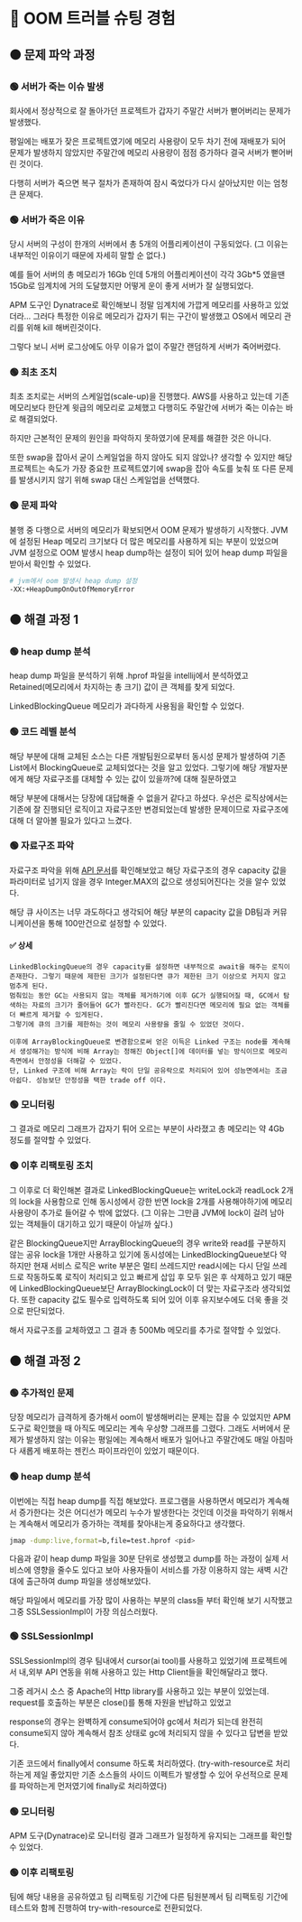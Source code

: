 # 🔴 OOM 트러블 슈팅 경험

## 🟠 문제 파악 과정

### 🟢 서버가 죽는 이슈 발생

회사에서 정상적으로 잘 돌아가던 프로젝트가 갑자기 주말간 서버가 뻗어버리는 문제가 발생했다.

평일에는 배포가 잦은 프로젝트였기에 메모리 사용량이 모두 차기 전에 재배포가 되어 문제가 발생하지 않았지만 주말간에 메모리 사용량이 점점 증가하다 결국 서버가 뻗어버린 것이다.

다행히 서버가 죽으면 복구 절차가 존재하여 잠시 죽었다가 다시 살아났지만 이는 엄청 큰 문제다.

### 🟢 서버가 죽은 이유

당시 서버의 구성이 한개의 서버에서 총 5개의 어플리케이션이 구동되었다. (그 이유는 내부적인 이유이기 때문에 자세히 말할 순 없다.)

예를 들어 서버의 총 메모리가 16Gb 인데 5개의 어플리케이션이 각각 3Gb*5 였을땐 15Gb로 임계치에 거의 도달했지만 어떻게 운이 좋게 서버가 잘 실행되었다.

APM 도구인 Dynatrace로 확인해보니 정말 임계치에 가깝게 메모리를 사용하고 있었더라... 그러다 특정한 이유로 메모리가 갑자기 튀는 구간이 발생했고 OS에서 메모리 관리를 위해 kill 해버린것이다.

그렇다 보니 서버 로그상에도 아무 이유가 없이 주말간 랜덤하게 서버가 죽어버렸다.

### 🟢 최초 조치

최초 조치로는 서버의 스케일업(scale-up)을 진행했다. AWS를 사용하고 있는데 기존 메모리보다 한단계 윗급의 메모리로 교체했고 다행히도 주말간에 서버가 죽는 이슈는 바로 해결되었다.

하지만 근본적인 문제의 원인을 파악하지 못하였기에 문제를 해결한 것은 아니다. 

또한 swap을 잡아서 굳이 스케일업을 하지 않아도 되지 않았나? 생각할 수 있지만 해당 프로젝트는 속도가 가장 중요한 프로젝트였기에 swap을 잡아 속도를 늦춰 또 다른 문제를 발생시키지 않기 위해 swap 대신 스케일업을 선택했다.

### 🟢 문제 파악

불행 중 다행으로 서버의 메모리가 확보되면서 OOM 문제가 발생하기 시작했다. JVM에 설정된 Heap 메모리 크기보다 더 많은 메모리를 사용하게 되는 부분이 있었으며 JVM 설정으로 OOM 발생시 heap dump하는 설정이 되어 있어 heap dump 파일을 받아서 확인할 수 있었다.

```bash
# jvm에서 oom 발생시 heap dump 설정
-XX:+HeapDumpOnOutOfMemoryError 
```

## 🟠 해결 과정 1

### 🟢 heap dump 분석

heap dump 파일을 분석하기 위해 .hprof 파일을 intellij에서 분석하였고 Retained(메모리에서 차지하는 총 크기) 값이 큰 객체를 찾게 되었다.

LinkedBlockingQueue 메모리가 과다하게 사용됨을 확인할 수 있었다.

### 🟢 코드 레벨 분석

해당 부분에 대해 교체된 소스는 다른 개발팀원으로부터 동시성 문제가 발생하여 기존 List에서 BlockingQueue로 교체되었다는 것을 알고 있었다. 그렇기에 해당 개발자분에게 해당 자료구조를 대체할 수 있는 값이 있을까?에 대해 질문하였고

해당 부분에 대해서는 당장에 대답해줄 수 없을거 같다고 하셨다. 우선은 로직상에서는 기존에 잘 진행되던 로직이고 자료구조만 변경되었는데 발생한 문제이므로 자료구조에 대해 더 알아볼 필요가 있다고 느겼다.

### 🟢 자료구조 파악

자료구조 파악을 위해 [API 문서](https://docs.oracle.com/javase/8/docs/api/java/util/concurrent/LinkedBlockingQueue.html)를 확인해보았고 해당 자료구조의 경우 capacity 값을 파라미터로 넘기지 않을 경우 Integer.MAX의 값으로 생성되어진다는 것을 알수 있었다.

해당 큐 사이즈는 너무 과도하다고 생각되어 해당 부분의 capacity 값을 DB팀과 커뮤니케이션을 통해 100만건으로 설정할 수 있었다.

#### ✅ 상세

```text
LinkedBlockingQueue의 경우 capacity를 설정하면 내부적으로 await을 해주는 로직이 존재한다. 그렇기 때문에 제한된 크기가 설정된다면 큐가 제한된 크기 이상으로 커지지 않고 멈추게 된다.
멈춰있는 동안 GC는 사용되지 않는 객체를 제거하기에 이후 GC가 실행되어질 때, GC에서 탐색하는 자료의 크기가 줄어들어 GC가 빨라진다. GC가 빨리진다면 메모리에 필요 없는 객체를 더 빠르게 제거할 수 있게된다.
그렇기에 큐의 크기를 제한하는 것이 메모리 사용량을 줄일 수 있었던 것이다.

이후에 ArrayBlockingQueue로 변경함으로써 얻은 이득은 Linked 구조는 node를 계속해서 생성해가는 방식에 비해 Array는 정해진 Object[]에 데이터를 넣는 방식이므로 메모리 측면에서 안정성을 더해갈 수 있었다.
단, Linked 구조에 비해 Array는 락이 단일 공유락으로 처리되어 있어 성능면에서는 조금 아쉽다. 성능보단 안정성을 택한 trade off 이다. 
```
 

### 🟢 모니터링

그 결과로 메모리 그래프가 갑자기 튀어 오르는 부분이 사라졌고 총 메모리는 약 4Gb 정도를 절약할 수 있었다.

### 🟢 이후 리팩토링 조치

그 이후로 더 확인해본 결과로 LinkedBlockingQueue는 writeLock과 readLock 2개의 lock을 사용함으로 인해 동시성에서 강한 반면 lock을 2개를 사용해야하기에 메모리 사용량이 추가로 들어갈 수 밖에 없었다. (그 이유는 그만큼 JVM에 lock이 걸려 남아 있는 객체들이 대기하고 있기 때문이 아닐까 싶다.)

같은 BlockingQueue지만 ArrayBlockingQueue의 경우 write와 read를 구분하지 않는 공유 lock을 1개만 사용하고 있기에 동시성에는 LinkedBlockingQueue보다 약하지만 현재 서비스 로직은 write 부분은 멀티 쓰레드지만 read시에는 다시 단일 쓰레드로 작동하도록 로직이 처리되고 있고 빠르게 삽입 후 모두 읽은 후 삭제하고 있기 때문에 LinkedBlockingQueue보단 ArrayBlockingLock이 더 맞는 자료구조라 생각되었다. 또한 capacity 값도 필수로 입력하도록 되어 있어 이후 유지보수에도 더욱 좋을 것으로 판단되었다.

해서 자료구조를 교체하였고 그 결과 총 500Mb 메모리를 추가로 절약할 수 있었다.

## 🟠 해결 과정 2

### 🟢 추가적인 문제

당장 메모리가 급격하게 증가해서 oom이 발생해버리는 문제는 잡을 수 있었지만 APM 도구로 확인했을 때 아직도 메모리는 계속 우상향 그래프를 그렸다. 그래도 서버에서 문제가 발생하지 않는 이유는 평일에는 계속해서 배포가 일어나고 주말간에도 매일 아침마다 새롭게 배포하는 젠킨스 파이프라인이 있었기 때문이다.

### 🟢 heap dump 분석

이번에는 직접 heap dump를 직접 해보았다. 프로그램을 사용하면서 메모리가 계속해서 증가한다는 것은 어디선가 메모리 누수가 발생한다는 것인데 이것을 파악하기 위해서는 계속해서 메모리가 증가하는 객체를 찾아내는게 중요하다고 생각했다.

```bash
jmap -dump:live,format=b,file=test.hprof <pid>
```

다음과 같이 heap dump 파일을 30분 단위로 생성했고 dump를 하는 과정이 실제 서비스에 영향을 줄수도 있다고 보아 사용자들이 서비스를 가장 이용하지 않는 새벽 시간대에 출근하여 dump 파일을 생성해보았다.

해당 파일에서 메모리를 가장 많이 사용하는 부분의 class들 부터 확인해 보기 시작했고 그중 SSLSessionImpl이 가장 의심스러웠다.

### 🟢 SSLSessionImpl 

SSLSessionImpl의 경우 팀내에서 cursor(ai tool)를 사용하고 있었기에 프로젝트에서 내,외부 API 연동을 위해 사용하고 있는 Http Client들을 확인해달라고 했다.

그중 레거시 소스 중 Apache의 Http library를 사용하고 있는 부분이 있었는데. request를 호출하는 부분은 close()를 통해 자원을 반납하고 있었고

response의 경우는 완벽하게 consume되어야 gc에서 처리가 되는데 완전히 consume되지 않아 계속해서 참조 상태로 gc에 처리되지 않을 수 있다고 답변을 받았다.

기존 코드에서 finally에서 consume 하도록 처리하였다. (try-with-resource로 처리하는게 제일 좋았지만 기존 소스들의 사이드 이펙트가 발생할 수 있어 우선적으로 문제를 파악하는게 먼저였기에 finally로 처리하였다)

### 🟢 모니터링

APM 도구(Dynatrace)로 모니터링 결과 그래프가 일정하게 유지되는 그래프를 확인할 수 있었다.

### 🟢 이후 리팩토링

팀에 해당 내용을 공유하였고 팀 리팩토링 기간에 다른 팀원분께서 팀 리팩토링 기간에 테스트와 함께 진행하여 try-with-resource로 전환되었다.